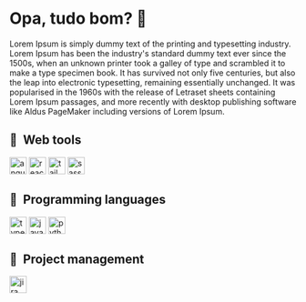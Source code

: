 <h1> Opa, tudo bom? 👋</h1>
<p>Lorem Ipsum is simply dummy text of the printing and typesetting industry. Lorem Ipsum has been the industry's standard dummy text ever since the 1500s, when an unknown printer took a galley of type and scrambled it to make a type specimen book. It has survived not only five centuries, but also the leap into electronic typesetting, remaining essentially unchanged. It was popularised in the 1960s with the release of Letraset sheets containing Lorem Ipsum passages, and more recently with desktop publishing software like Aldus PageMaker including versions of Lorem Ipsum.</p>

<!-- 🚀 Web Tools -->
<!-- <h2> 🚀 &nbsp;Web Tools</h2>
<p>
  <img src="https://img.shields.io/badge/Angular-DD0031?style=for-the-badge&logo=angular&logoColor=white" alt="Angular"/>
  <img src="https://img.shields.io/badge/React-61DAFB?style=for-the-badge&logo=react&logoColor=black" alt="React"/>
  <img src="https://img.shields.io/badge/TailwindCSS-38B2AC?style=for-the-badge&logo=tailwind-css&logoColor=white" alt="Tailwind CSS"/>
  <img src="https://img.shields.io/badge/Sass-CC6699?style=for-the-badge&logo=sass&logoColor=white" alt="Sass"/>
</p>

<h2> 🚀 &nbsp;Programming Languages</h2>
<p>
  <img src="https://img.shields.io/badge/TypeScript-3178C6?style=for-the-badge&logo=typescript&logoColor=white" alt="TypeScript"/>
  <img src="https://img.shields.io/badge/JavaScript-F7DF1E?style=for-the-badge&logo=javascript&logoColor=black" alt="JavaScript"/>
  <img src="https://img.shields.io/badge/Python-3776AB?style=for-the-badge&logo=python&logoColor=white" alt="Python"/>
</p>

<h2> 🚀 &nbsp;Project Management</h2>
<p>
  <img src="https://img.shields.io/badge/Jira-0052CC?style=for-the-badge&logo=jira&logoColor=white" alt="Jira"/>
</p> -->


<h2> 🚀 &nbsp;Web tools</h2>
<p align="left">
  <img src="https://cdn.jsdelivr.net/gh/devicons/devicon/icons/angular/angular-original.svg" alt="angular" width="30" height="30"/>
  <img src="https://cdn.jsdelivr.net/gh/devicons/devicon/icons/react/react-original.svg" alt="react" width="30" height="30"/>
  <img src="https://cdn.jsdelivr.net/gh/devicons/devicon/icons/tailwindcss/tailwindcss-original.svg" alt="tailwind" width="30" height="30"/>
  <img src="https://cdn.jsdelivr.net/gh/devicons/devicon/icons/sass/sass-original.svg" alt="sass" width="30" height="30"/>
</p>

<h2> 🚀 &nbsp;Programming languages</h2>
<p>
  <img src="https://cdn.jsdelivr.net/gh/devicons/devicon/icons/typescript/typescript-original.svg" alt="typescript" width="30" height="30"/>
  <img src="https://cdn.jsdelivr.net/gh/devicons/devicon/icons/javascript/javascript-original.svg" alt="javascript" width="30" height="30"/>
  <img src="https://cdn.jsdelivr.net/gh/devicons/devicon/icons/python/python-original.svg" alt="python" width="30" height="30"/>
</p>

<h2> 🚀 &nbsp;Project management</h2>
<p>
  <img src="https://cdn.jsdelivr.net/gh/devicons/devicon/icons/jira/jira-original.svg" alt="jira" width="30" height="30"/>
</p>

